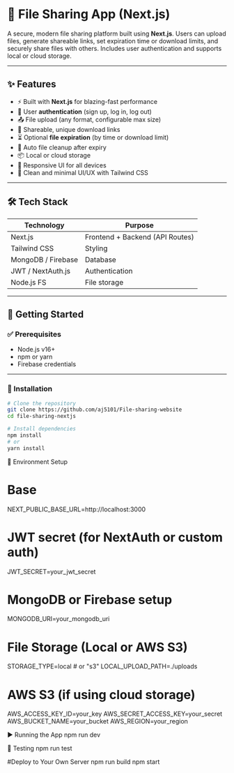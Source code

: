 # 📁 File Sharing App (Next.js)

A secure, modern file sharing platform built using **Next.js**. Users can upload files, generate shareable links, set expiration time or download limits, and securely share files with others. Includes user authentication and supports local or cloud storage.

---

## ✨ Features

- ⚡ Built with **Next.js** for blazing-fast performance
- 🔐 User **authentication** (sign up, log in, log out)
- 📤 File upload (any format, configurable max size)
- 🔗 Shareable, unique download links
- ⏳ Optional **file expiration** (by time or download limit)
- 🧹 Auto file cleanup after expiry
- 📦 Local or cloud storage 
- 📱 Responsive UI for all devices
- 🧠 Clean and minimal UI/UX with Tailwind CSS

---

## 🛠️ Tech Stack

| Technology      | Purpose                         |
|----------------|----------------------------------|
| Next.js         | Frontend + Backend (API Routes) |
| Tailwind CSS    | Styling                         |
| MongoDB / Firebase | Database                     |
| JWT / NextAuth.js | Authentication               |
| Node.js FS | File storage                |

---

## 🚀 Getting Started

### ✅ Prerequisites

- Node.js v16+
- npm or yarn
- Firebase credentials

---

### 🔧 Installation

```bash
# Clone the repository
git clone https://github.com/aj5101/File-sharing-website
cd file-sharing-nextjs

# Install dependencies
npm install
# or
yarn install

```

🧪 Environment Setup


# Base
NEXT_PUBLIC_BASE_URL=http://localhost:3000

# JWT secret (for NextAuth or custom auth)
JWT_SECRET=your_jwt_secret

# MongoDB or Firebase setup
MONGODB_URI=your_mongodb_uri

# File Storage (Local or AWS S3)
STORAGE_TYPE=local # or "s3"
LOCAL_UPLOAD_PATH=./uploads

# AWS S3 (if using cloud storage)
AWS_ACCESS_KEY_ID=your_key
AWS_SECRET_ACCESS_KEY=your_secret
AWS_BUCKET_NAME=your_bucket
AWS_REGION=your_region



▶️ Running the App
npm run dev



🧪 Testing
npm run test



#Deploy to Your Own Server
npm run build
npm start
